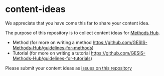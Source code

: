 # content-ideas
We appreciate that you have come this far to share your content idea.

The purpose of this repository is to collect content ideas for [Methods Hub](methodshub.gesis.org).
- Method (for more on writing a method https://github.com/GESIS-Methods-Hub/guidelines-for-methods)
- Tutorial (for more on writing a tutorial https://github.com/GESIS-Methods-Hub/guidelines-for-tutorials)

Please submit your content ideas as [issues on this repository](https://github.com/GESIS-Methods-Hub/content-ideas/issues)
